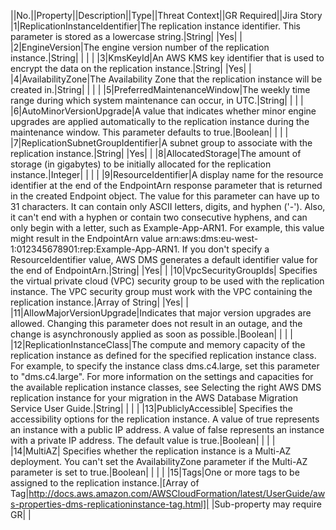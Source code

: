 ||No.||Property||Description||Type||Threat Context||GR Required||Jira Story
|1|ReplicationInstanceIdentifier|The replication instance identifier. This parameter is stored as a lowercase string.|String| |Yes| |
|2|EngineVersion|The engine version number of the replication instance.|String| | | |
|3|KmsKeyId|An AWS KMS key identifier that is used to encrypt the data on the replication instance.|String| |Yes| |
|4|AvailabilityZone|The Availability Zone that the replication instance will be created in.|String| | | |
|5|PreferredMaintenanceWindow|The weekly time range during which system maintenance can occur, in UTC.|String| | | |
|6|AutoMinorVersionUpgrade|A value that indicates whether minor engine upgrades are applied automatically to the replication instance during the maintenance window. This parameter defaults to true.|Boolean| | | |
|7|ReplicationSubnetGroupIdentifier|A subnet group to associate with the replication instance.|String| |Yes| |
|8|AllocatedStorage|The amount of storage (in gigabytes) to be initially allocated for the replication instance.|Integer| | | |
|9|ResourceIdentifier|A display name for the resource identifier at the end of the EndpointArn response parameter that is returned in the created Endpoint object. The value for this parameter can have up to 31 characters. It can contain only ASCII letters, digits, and hyphen ('-'). Also, it can't end with a hyphen or contain two consecutive hyphens, and can only begin with a letter, such as Example-App-ARN1. For example, this value might result in the EndpointArn value arn:aws:dms:eu-west-1:012345678901:rep:Example-App-ARN1. If you don't specify a ResourceIdentifier value, AWS DMS generates a default identifier value for the end of EndpointArn.|String| |Yes| |
|10|VpcSecurityGroupIds| Specifies the virtual private cloud (VPC) security group to be used with the replication instance. The VPC security group must work with the VPC containing the replication instance.|Array of String| |Yes| |
|11|AllowMajorVersionUpgrade|Indicates that major version upgrades are allowed. Changing this parameter does not result in an outage, and the change is asynchronously applied as soon as possible.|Boolean| | | |
|12|ReplicationInstanceClass|The compute and memory capacity of the replication instance as defined for the specified replication instance class. For example, to specify the instance class dms.c4.large, set this parameter to "dms.c4.large". For more information on the settings and capacities for the available replication instance classes, see  Selecting the right AWS DMS replication instance for your migration  in the  AWS Database Migration Service User Guide.|String| | | |
|13|PubliclyAccessible| Specifies the accessibility options for the replication instance. A value of true represents an instance with a public IP address. A value of false represents an instance with a private IP address. The default value is true.|Boolean| | | |
|14|MultiAZ| Specifies whether the replication instance is a Multi-AZ deployment. You can't set the AvailabilityZone parameter if the Multi-AZ parameter is set to true.|Boolean| | | |
|15|Tags|One or more tags to be assigned to the replication instance.|[Array of Tag|http://docs.aws.amazon.com/AWSCloudFormation/latest/UserGuide/aws-properties-dms-replicationinstance-tag.html]| |Sub-property may require GR| |
